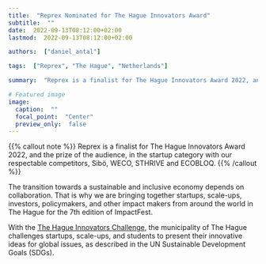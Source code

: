 ```yaml
---
title:  "Reprex Nominated for The Hague Innovators Award"
subtitle:  ""
date:  2022-09-13T08:12:00+02:00
lastmod:  2022-09-13T08:12:00+02:00

authors:  ["daniel_antal"]

tags:  ["Reprex", "The Hague", "Netherlands"]

summary:  "Reprex is a finalist for The Hague Innovators Award 2022, and the prize of the audience, in the startup category with our respectable competitors, Sibö, WECO, STHRIVE and ECOBLOQ."

# Featured image
image: 
  caption:  ""
  focal_point:  "Center"
  preview_only:  false
---
```

{{% callout note %}}
Reprex is a finalist for The Hague Innovators Award 2022, and the prize of the audience, in the startup category with our respectable competitors, Sibö, WECO, STHRIVE and ECOBLOQ.
{{% /callout %}}

The transition towards a sustainable and inclusive economy depends on collaboration. That is why we are bringing together startups, scale-ups, investors, policymakers, and other impact makers from around the world in The Hague for the 7th edition of ImpactFest.

With the [The Hague Innovators Challenge](https://www.impactcity.nl/en/service/the-hague-innovators-challenge/), the municipality of The Hague challenges startups, scale-ups, and students to present their innovative ideas for global issues, as described in the UN Sustainable Development Goals (SDGs).

